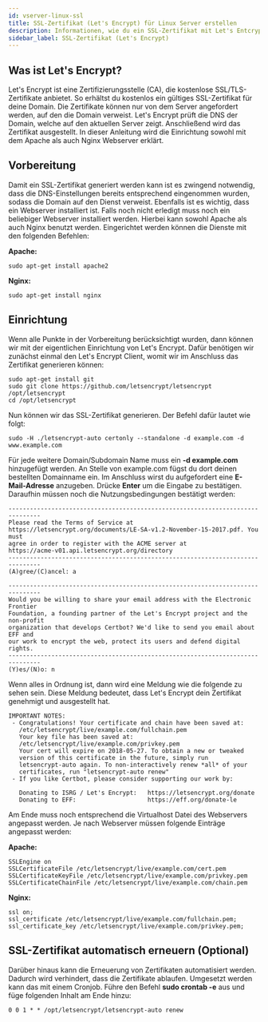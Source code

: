 ```yaml
---
id: vserver-linux-ssl
title: SSL-Zertifikat (Let's Encrypt) für Linux Server erstellen
description: Informationen, wie du ein SSL-Zertifikat mit Let's Entcrypt für deinen vServer von ZAP-Hosting erstellen kannst - ZAP-Hosting.com Dokumentation
sidebar_label: SSL-Zertifikat (Let's Encrypt)
---
```


## Was ist Let's Encrypt?

Let's Encrypt ist eine Zertifizierungsstelle (CA), die kostenlose SSL/TLS-Zertifikate anbietet. So erhältst du kostenlos ein gültiges SSL-Zertifikat für deine Domain. Die Zertifikate können nur von dem Server angefordert werden, auf den die Domain verweist. Let's Encrypt prüft die DNS der Domain, welche auf den aktuellen Server zeigt. Anschließend wird das Zertifikat ausgestellt. In dieser Anleitung wird die Einrichtung sowohl mit dem Apache als auch Nginx Webserver erklärt. 



## Vorbereitung

Damit ein SSL-Zertifikat generiert werden kann ist es zwingend notwendig, dass die DNS-Einstellungen bereits entsprechend eingenommen wurden, sodass die Domain auf den Dienst verweist. Ebenfalls ist es wichtig, dass ein Webserver installiert ist. Falls noch nicht erledigt muss noch ein beliebiger Webserver installiert werden. Hierbei kann sowohl Apache als auch Nginx benutzt werden. Eingerichtet werden können die Dienste mit den folgenden Befehlen:

**Apache:**

```
sudo apt-get install apache2
```

**Nginx:**

```
sudo apt-get install nginx
```



## Einrichtung

Wenn alle Punkte in der Vorbereitung berücksichtigt wurden, dann können wir mit der eigentlichen Einrichtung von Let's Encrypt. Dafür benötigen wir zunächst einmal den Let's Encrypt Client, womit wir im Anschluss das Zertifikat generieren können:

```
sudo apt-get install git
sudo git clone https://github.com/letsencrypt/letsencrypt /opt/letsencrypt
cd /opt/letsencrypt
```



Nun können wir das SSL-Zertifikat generieren. Der Befehl dafür lautet wie folgt:

```
sudo -H ./letsencrypt-auto certonly --standalone -d example.com -d www.example.com
```

Für jede weitere Domain/Subdomain Name muss ein **-d example.com** hinzugefügt werden. An Stelle von example.com fügst du dort deinen bestellten Domainname ein. Im Anschluss wirst du aufgefordert eine **E-Mail-Adresse** anzugeben. Drücke **Enter** um die Eingabe zu bestätigen. Daraufhin müssen noch die Nutzungsbedingungen bestätigt werden:

```
-------------------------------------------------------------------------------
Please read the Terms of Service at
https://letsencrypt.org/documents/LE-SA-v1.2-November-15-2017.pdf. You must
agree in order to register with the ACME server at
https://acme-v01.api.letsencrypt.org/directory
-------------------------------------------------------------------------------
(A)gree/(C)ancel: a

-------------------------------------------------------------------------------
Would you be willing to share your email address with the Electronic Frontier
Foundation, a founding partner of the Let's Encrypt project and the non-profit
organization that develops Certbot? We'd like to send you email about EFF and
our work to encrypt the web, protect its users and defend digital rights.
-------------------------------------------------------------------------------
(Y)es/(N)o: n
```

Wenn alles in Ordnung ist, dann wird eine Meldung wie die folgende zu sehen sein. Diese Meldung bedeutet, dass Let's Encrypt dein Zertifikat genehmigt und ausgestellt hat.

```
IMPORTANT NOTES:
 - Congratulations! Your certificate and chain have been saved at:
   /etc/letsencrypt/live/example.com/fullchain.pem
   Your key file has been saved at:
   /etc/letsencrypt/live/example.com/privkey.pem
   Your cert will expire on 2018-05-27. To obtain a new or tweaked
   version of this certificate in the future, simply run
   letsencrypt-auto again. To non-interactively renew *all* of your
   certificates, run "letsencrypt-auto renew"
 - If you like Certbot, please consider supporting our work by:

   Donating to ISRG / Let's Encrypt:   https://letsencrypt.org/donate
   Donating to EFF:                    https://eff.org/donate-le
```



Am Ende muss noch entsprechend die Virtualhost Datei des Webservers angepasst werden. Je nach Webserver müssen folgende Einträge angepasst werden:

**Apache:**

```
SSLEngine on
SSLCertificateFile /etc/letsencrypt/live/example.com/cert.pem
SSLCertificateKeyFile /etc/letsencrypt/live/example.com/privkey.pem
SSLCertificateChainFile /etc/letsencrypt/live/example.com/chain.pem
```

**Nginx:**

```
ssl on;
ssl_certificate /etc/letsencrypt/live/example.com/fullchain.pem;
ssl_certificate_key /etc/letsencrypt/live/example.com/privkey.pem;
```



## SSL-Zertifikat automatisch erneuern (Optional)

Darüber hinaus kann die Erneuerung von Zertifikaten automatisiert werden. Dadurch wird verhindert, dass die Zertifikate ablaufen. Umgesetzt werden kann das mit einem Cronjob. Führe den Befehl **sudo crontab -e** aus und füge folgenden Inhalt am Ende hinzu:

```
0 0 1 * * /opt/letsencrypt/letsencrypt-auto renew
```

